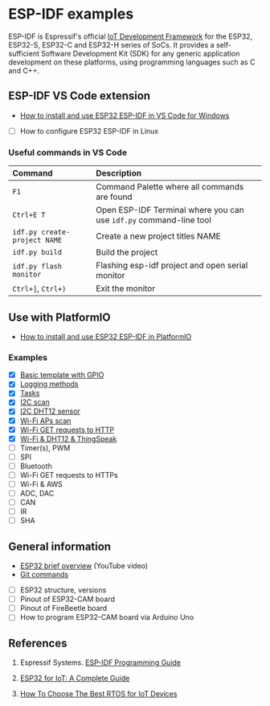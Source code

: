 # ESP-IDF examples

ESP-IDF is Espressif's official [IoT Development Framework](https://www.espressif.com/en/products/sdks/esp-idf) for the ESP32, ESP32-S, ESP32-C and ESP32-H series of SoCs. It provides a self-sufficient Software Development Kit (SDK) for any generic application development on these platforms, using programming languages such as C and C++.

## ESP-IDF VS Code extension

* [How to install and use ESP32 ESP-IDF in VS Code for Windows](https://esp32tutorials.com/install-esp32-esp-idf-windows-integrate-vs-code/)
* [ ] How to configure ESP32 ESP-IDF in Linux

### Useful commands in VS Code
Command | Description
:-- | :--
`F1` | Command Palette where all commands are found
`Ctrl+E T` | Open ESP-IDF Terminal where you can use `idf.py` command-line tool
`idf.py create-project NAME` | Create a new project titles NAME
`idf.py build` | Build the project
`idf.py flash monitor` | Flashing esp-idf project and open serial monitor
`Ctrl+]`, `Ctrl+)` | Exit the monitor

## Use with PlatformIO

* [How to install and use ESP32 ESP-IDF in PlatformIO](docs/README-platformio.md)

### Examples

* [x] [Basic template with GPIO](examples/gpio)
* [x] [Logging methods](examples/log_methods)
* [x] [Tasks](examples/tasks)
* [x] [I2C scan](examples/i2c_scan)
* [x] [I2C DHT12 sensor](examples/i2c_sensor)
* [x] [Wi-Fi APs scan](examples/wifi_scan)
* [x] [Wi-Fi GET requests to HTTP](examples/wifi_get_requests)
* [x] [Wi-Fi & DHT12 & ThingSpeak](examples/wifi_thingspeak)
* [ ] Timer(s), PWM
* [ ] SPI
* [ ] Bluetooth
* [ ] Wi-Fi GET requests to HTTPs
* [ ] Wi-Fi & AWS
* [ ] ADC, DAC
* [ ] CAN
* [ ] IR
* [ ] SHA

## General information

* [ESP32 brief overview](https://www.youtube.com/watch?v=DoctWoxIaH8) (YouTube video)
* [Git commands](docs/README-useful-git-commands.md)
* [ ] ESP32 structure, versions
* [ ] Pinout of ESP32-CAM board
* [ ] Pinout of FireBeetle board
* [ ] How to program ESP32-CAM board via Arduino Uno

## References

1. Espressif Systems. [ESP-IDF Programming Guide](https://docs.espressif.com/projects/esp-idf/en/latest/esp32/)

2. [ESP32 for IoT: A Complete Guide](https://www.nabto.com/guide-to-iot-esp-32/)

3. [How To Choose The Best RTOS for IoT Devices](https://www.nabto.com/how-to-choose-best-rtos-for-iot/)
